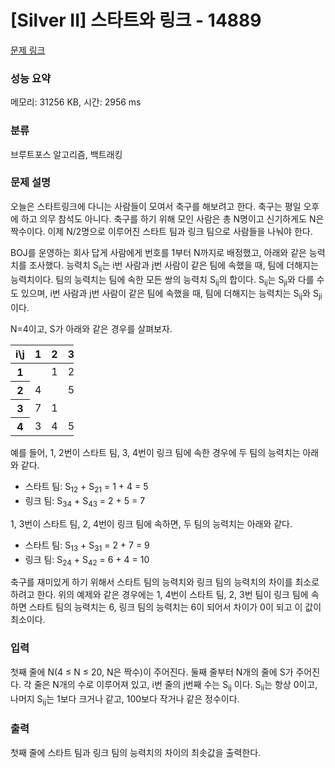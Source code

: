 # [Silver II] 스타트와 링크 - 14889 

[문제 링크](https://www.acmicpc.net/problem/14889) 

### 성능 요약

메모리: 31256 KB, 시간: 2956 ms

### 분류

브루트포스 알고리즘, 백트래킹

### 문제 설명

<p>오늘은 스타트링크에 다니는 사람들이 모여서 축구를 해보려고 한다. 축구는 평일 오후에 하고 의무 참석도 아니다. 축구를 하기 위해 모인 사람은 총 N명이고 신기하게도 N은 짝수이다. 이제 N/2명으로 이루어진 스타트 팀과 링크 팀으로 사람들을 나눠야 한다.</p>

<p>BOJ를 운영하는 회사 답게 사람에게 번호를 1부터 N까지로 배정했고, 아래와 같은 능력치를 조사했다. 능력치 S<sub>ij</sub>는 i번 사람과 j번 사람이 같은 팀에 속했을 때, 팀에 더해지는 능력치이다. 팀의 능력치는 팀에 속한 모든 쌍의 능력치 S<sub>ij</sub>의 합이다. S<sub>ij</sub>는 S<sub>ji</sub>와 다를 수도 있으며, i번 사람과 j번 사람이 같은 팀에 속했을 때, 팀에 더해지는 능력치는 S<sub>ij</sub>와 S<sub>ji</sub>이다.</p>

<p>N=4이고, S가 아래와 같은 경우를 살펴보자.</p>

<table class="table table-bordered" style="width:20%">
	<thead>
		<tr>
			<th>i\j</th>
			<th>1</th>
			<th>2</th>
			<th>3</th>
			<th>4</th>
		</tr>
	</thead>
	<tbody>
		<tr>
			<th>1</th>
			<td> </td>
			<td>1</td>
			<td>2</td>
			<td>3</td>
		</tr>
		<tr>
			<th>2</th>
			<td>4</td>
			<td> </td>
			<td>5</td>
			<td>6</td>
		</tr>
		<tr>
			<th>3</th>
			<td>7</td>
			<td>1</td>
			<td> </td>
			<td>2</td>
		</tr>
		<tr>
			<th>4</th>
			<td>3</td>
			<td>4</td>
			<td>5</td>
			<td> </td>
		</tr>
	</tbody>
</table>

<p>예를 들어, 1, 2번이 스타트 팀, 3, 4번이 링크 팀에 속한 경우에 두 팀의 능력치는 아래와 같다.</p>

<ul>
	<li>스타트 팀: S<sub>12</sub> + S<sub>21</sub> = 1 + 4 = 5</li>
	<li>링크 팀: S<sub>34</sub> + S<sub>43</sub> = 2 + 5 = 7</li>
</ul>

<p>1, 3번이 스타트 팀, 2, 4번이 링크 팀에 속하면, 두 팀의 능력치는 아래와 같다.</p>

<ul>
	<li>스타트 팀: S<sub>13</sub> + S<sub>31</sub> = 2 + 7 = 9</li>
	<li>링크 팀: S<sub>24</sub> + S<sub>42</sub> = 6 + 4 = 10</li>
</ul>

<p>축구를 재미있게 하기 위해서 스타트 팀의 능력치와 링크 팀의 능력치의 차이를 최소로 하려고 한다. 위의 예제와 같은 경우에는 1, 4번이 스타트 팀, 2, 3번 팀이 링크 팀에 속하면 스타트 팀의 능력치는 6, 링크 팀의 능력치는 6이 되어서 차이가 0이 되고 이 값이 최소이다.</p>

### 입력 

 <p>첫째 줄에 N(4 ≤ N ≤ 20, N은 짝수)이 주어진다. 둘째 줄부터 N개의 줄에 S가 주어진다. 각 줄은 N개의 수로 이루어져 있고, i번 줄의 j번째 수는 S<sub>ij</sub> 이다. S<sub>ii</sub>는 항상 0이고, 나머지 S<sub>ij</sub>는 1보다 크거나 같고, 100보다 작거나 같은 정수이다.</p>

### 출력 

 <p>첫째 줄에 스타트 팀과 링크 팀의 능력치의 차이의 최솟값을 출력한다.</p>

